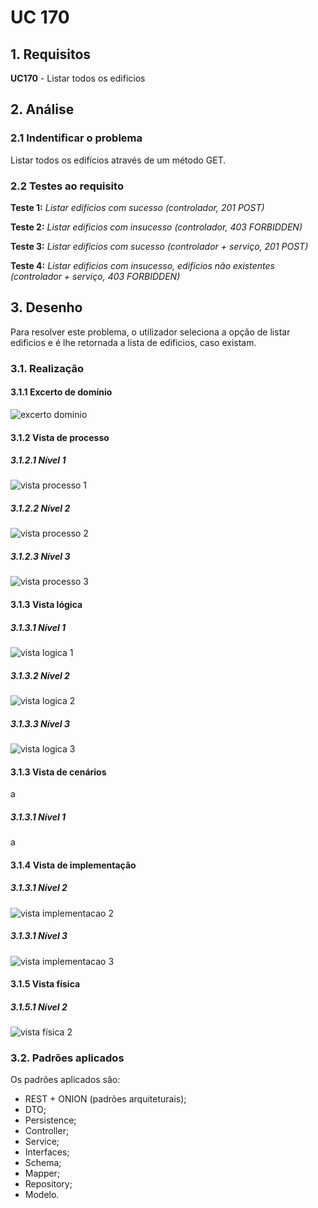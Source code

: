 # UC 170

## 1. Requisitos

**UC170** -  Listar todos os edificios


## 2. Análise

### 2.1 Indentificar o problema
Listar todos os edifícios através de um método GET.

### 2.2 Testes ao requisito

**Teste 1:** *Listar edificios com sucesso (controlador, 201 POST)*

**Teste 2:** *Listar edificios com insucesso (controlador, 403 FORBIDDEN)*

**Teste 3:** *Listar edificios com sucesso (controlador + serviço, 201 POST)*

**Teste 4:** *Listar edificios com insucesso, edificios não existentes (controlador + serviço, 403 FORBIDDEN)*

## 3. Desenho

Para resolver este problema, o utilizador seleciona a opção de listar edificios e é lhe retornada a lista de edificios, caso existam.

### 3.1. Realização

#### 3.1.1 Excerto de domínio

![excerto dominio](ed270.svg "ed_270.svg")

#### 3.1.2 Vista de processo

##### 3.1.2.1 Nível 1

![vista processo 1](vp1.svg "Vista processo - nível 2")

##### 3.1.2.2 Nível 2

![vista processo 2](vp2.svg "Vista processo - nível 2")

##### 3.1.2.3 Nível 3

![vista processo 3](vp270.svg "Vista processo - nível 3")

#### 3.1.3 Vista lógica

##### 3.1.3.1 Nível 1

![vista logica 1](/docs/logical_view/level1/vl1.svg "Vista lógica - nível 1")

##### 3.1.3.2 Nível 2

![vista logica 2](/docs/logical_view/level2/vl2.svg "Vista lógica - nível 2")

##### 3.1.3.3 Nível 3

![vista logica 3](/docs/logical_view/level3/vl3.svg "Vista lógica - nível 3")

#### 3.1.3 Vista de cenários

a

##### 3.1.3.1 Nível 1

a

#### 3.1.4 Vista de implementação

##### 3.1.3.1 Nível 2

![vista implementacao 2](/docs/implementation_view/iv2.svg "Vista implementação - nível 2")

##### 3.1.3.1 Nível 3

![vista implementacao 3](/docs/implementation_view/iv3.svg "Vista implementação - nível 3")

#### 3.1.5 Vista física

##### 3.1.5.1 Nível 2

![vista física 2](/docs/physical_view/level2/vf2.svg "Vista física - nível 2")

### 3.2. Padrões aplicados

Os padrões aplicados são:

- REST + ONION (padrões arquiteturais);
- DTO;
- Persistence;
- Controller;
- Service;
- Interfaces;
- Schema;
- Mapper;
- Repository;
- Modelo.
